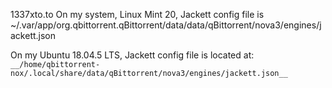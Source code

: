 1337xto.to
On my system, Linux Mint 20, Jackett config file is
~/.var/app/org.qbittorrent.qBittorrent/data/data/qBittorrent/nova3/engines/jackett.json

On my Ubuntu 18.04.5 LTS, Jackett config file is located at: 
``__/home/qbittorrent-nox/.local/share/data/qBittorrent/nova3/engines/jackett.json__``